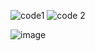 
![code1](https://user-images.githubusercontent.com/98825305/157103224-29879685-2328-4143-850a-db4cec7899fa.jpg)
![code 2](https://user-images.githubusercontent.com/98825305/157103229-bf2da245-73f1-401f-b5e6-865bc3b2338e.jpg)

![image](https://user-images.githubusercontent.com/98825305/157217761-7026e8e9-0ed1-4d20-92c2-3c623e3aceb4.png)
